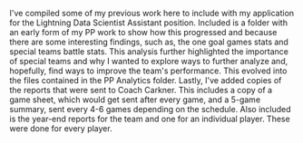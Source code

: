 I've compiled some of my previous work here to include with my application for the Lightning Data Scientist Assistant position. 
Included is a folder with an early form of my PP work to show how this progressed and because there are some interesting findings, such as, the one goal games stats and special teams battle stats. This analysis further highlighted the importance of special teams and why I wanted to explore ways to further analyze and, hopefully, find ways to improve the team's performance. 
This evolved into the files contained in the PP Analytics folder.
Lastly, I've added copies of the reports that were sent to Coach Carkner. This includes a copy of a game sheet, which would get sent after every game, and a 5-game summary, sent every 4-6 games depending on the schedule. Also included is the year-end reports for the team and one for an individual player. These were done for every player.